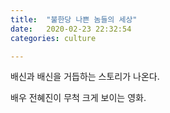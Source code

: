 ```yaml
---
title:  "불한당 나쁜 놈들의 세상"
date:   2020-02-23 22:32:54
categories: culture

---
```


배신과 배신을 거듭하는 스토리가 나온다.

배우 전혜진이 무척 크게 보이는 영화.